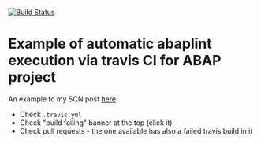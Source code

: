 [![Build Status](https://travis-ci.org/kuzeygh/abaplinted_sample.svg?branch=master)](https://travis-ci.org/sbcgua/abaplinted_sample)

# Example of automatic abaplint execution via travis CI for ABAP project

An example to my SCN post [here](https://blogs.sap.com/2018/12/25/automatic-checking-of-your-abap-code-in-githubgitlab-with-ci-and-abaplint
)

- Check `.travis.yml`
- Check "build failing" banner at the top (click it)
- Check pull requests - the one available has also a failed travis build in it

